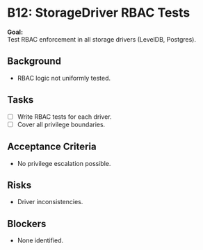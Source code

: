# B12: StorageDriver RBAC Tests

**Goal:**  
Test RBAC enforcement in all storage drivers (LevelDB, Postgres).

## Background
- RBAC logic not uniformly tested.

## Tasks
- [ ] Write RBAC tests for each driver.
- [ ] Cover all privilege boundaries.

## Acceptance Criteria
- No privilege escalation possible.

## Risks
- Driver inconsistencies.

## Blockers
- None identified.